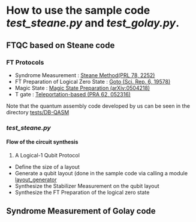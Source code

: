 # How to use the sample code *test\_steane.py* and *test\_golay.py*.

## FTQC based on Steane code 
### FT Protocols
- Syndrome Measurement : [Steane Method(PRL 78, 2252)](https://journals.aps.org/prl/abstract/10.1103/PhysRevLett.78.2252)
- FT Preparation of Logical Zero State : [Goto (Sci. Rep. 6, 19578)](https://www.nature.com/articles/srep19578) 
- Magic State : [Magic State Preparation (arXiv:0504218)](https://arxiv.org/abs/quant-ph/0504218)
- T gate : [Teleportation-based (PRA 62, 052316)](https://journals.aps.org/pra/abstract/10.1103/PhysRevA.62.052316)

Note that the quantum assembly code developed by us can be seen in the directory [tests/DB-QASM](../tests/DB-QASM)

### *test\_steane.py*
#### Flow of the circuit synthesis

1. A Logical-1 Qubit Protocol
  - Define the size of a layout
  - Generate a qubit layout (done in the sample code via calling a module [layout_generator](../tests/layout_generator.py)
  - Synthesize the Stabilizer Measurement on the qubit layout
  - Synthesize the FT Preparation of the logical zero state

## Syndrome Measurement of Golay code
